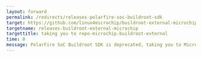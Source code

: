 ```yaml
---
layout: forward
permalink: /redirects/releases-polarfire-soc-buildroot-sdk
target: https://github.com/linux4microchip/buildroot-external-microchip/tags
targetname: releases-buildroot-external-microchip
targettitle: taking you to repo-microchip-buildroot-external
time: 0
message: PolarFire SoC Buildroot SDK is deprecated, taking you to Microchip Buildroot External instead
---
```


